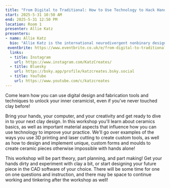 ```yaml
---
title: "From Digital to Traditional: How to Use Technology to Hack Handmade Ceramics"
start: 2025-5-31 10:50 AM
end: 2025-5-31 12:50 PM
location: Room 1
presenter: Allie Katz
presenters:
- name: Allie Katz
  bio: "Allie Katz is the international neurodivergent nonbinary designer, artist, and maker you never knew you needed. Their work spans a huge range of topics and mediums including electronics, 3D printing, cosplay and traditional art, with the constant being the desire to inspire and show that creativity is for everyone."
 eventbrite: https://www.eventbrite.co.uk/e/from-digital-to-traditional-how-to-use-technology-to-hack-handmade-ceramic-tickets-1270734794979?aff=oddtdtcreator
  links:
  - title: Instagram
    url: https://www.instagram.com/KatzCreates/
  - title: Bluesky
    url: https://bsky.app/profile/katzcreates.bsky.social
  - title: YouTube
    url: https://www.youtube.com/c/katzcreates
---
```


Come learn how you can use digital design and fabrication tools and techniques to unlock your inner ceramicist, even if you've never touched clay before!

Bring your hands, your computer, and your creativity and get ready to dive in to your next clay design. In this workshop you'll learn about ceramics basics, as well as important material aspects that influence how you can use technology to improve your practice. We'll go over examples of the ways you use 3D printing and laser cutting to create custom tools, as well as how to design and implement unique, custom forms and moulds to create ceramic pieces otherwise impossible with hands alone!

This workshop will be part theory, part planning, and part making! Get your hands dirty and experiment with clay a bit, or start designing your future piece in the CAD software of your choice. There will be some time for one on one questions and instruction, and there may be space to continue working and tinkering after the workshop as well!
